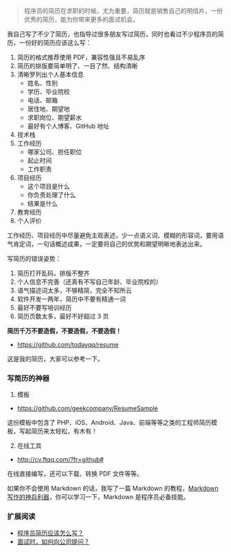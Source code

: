 > 程序员的简历在求职的时候，尤为重要，简历就是销售自己的明信片，一份优秀的简历，能为你带来更多的面试机会。

我自己写了不少了简历，也指导过很多朋友写过简历，同时也看过不少程序员的简历，一份好的简历应该这么写：

1. 简历的格式推荐使用 PDF，兼容性强且不易乱序
2. 简历的排版要简单明了、一目了然、结构清晰
3. 清晰罗列出个人基本信息
   - 姓名、性别
   - 学历、毕业院校
   - 电话、邮箱
   - 居住地、期望地
   - 求职岗位、期望薪水
   - 最好有个人博客、GitHub 地址
4. 技术栈
5. 工作经历
   - 哪家公司、担任职位
   - 起止时间
   - 工作职责
6. 项目经历
   - 这个项目是什么
   - 你负责处理了什么
   - 结果是什么
7. 教育经历
8. 个人评价

工作经历、项目经历中尽量避免主观表述，少一点语义词、模糊的形容词，要用语气肯定词，一句话概述成果，一定要将自己的优势和期望明晰地表达出来。

写简历的错误姿势：

1. 简历打开乱码，排版不整齐
2. 个人信息不完善（还真有不写自己年龄、毕业院校的）
3. 语气描述词太多，不够精简，完全不知所云
4. 软件开发一两年，简历中不要有精通一词
5. 最好不要写培训经历
6. 简历页数太多，最好不好超过 3 页

**简历千万不要造假，不要造假，不要造假！**

- https://github.com/todayqq/resume

这是我的简历，大家可以参考一下。

### 写简历的神器

1. 模板

- https://github.com/geekcompany/ResumeSample

这份模板中包含了 PHP、iOS、Android、Java、前端等等之类的工程师简历模板，写起简历来太轻松，有木有！

2. 在线工具

- http://cv.ftqq.com/?fr=github#

在线直接编写，还可以下载、转换 PDF 文件等等。

如果你不会使用 Markdown 的话，我写了一篇 Markdown 的教程，[Markdown 写作的神兵利器](https://www.jianshu.com/p/9f900104f17c)，你可以学习一下，Markdown 是程序员必备技能。

### 扩展阅读

- [程序员简历应该怎么写？](https://www.zhihu.com/question/25002833)
- [面试时，如何向公司提问？](http://www.ruanyifeng.com/blog/2012/08/questions_you_need_to_ask_in_an_interview.html)